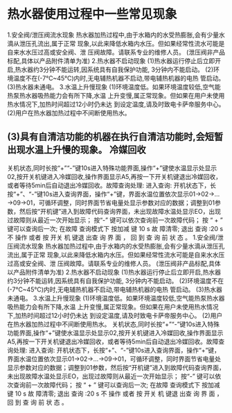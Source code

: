 # 热水器使用过程中一些常见现象
1.安全阀/泄压阀流水现象
热水器加热过程中,由于水箱内的水受热膨胀,会有少量水滴从泄压孔流出,属于正常 现象,以此来降低水箱内水压。但如果经常性流水可能是自来水水压过高或安全阀、泄 压阀故障。请联系专业的维修人员。
(泄压阀非产品标配,具体以产品附件清单为准) 2.热水器不启动现象
(1)热水器运行停止后立即开启,热水器约3分钟不能运转,因系统具有自我保护功能, 3分钟内不能启动。
(2)环境温度不在(-7℃~45℃)内时,无电辅热机器不启动,带电辅热机器的电热 管启动。 (3)热水器未通电。
3.水温上升慢现象
(1)环境温度低。如果环境温度较低,空气能热泵热水器吸热能力会有所下降,水温 上升变慢,属正常现象。但如果在用户未使用热水情况下,加热时间超过12小时仍未达 到设定温度,请及时致电卡萨帝服务中心。
(2)用户在热水器加热过程中不间断使用热水。
## (3)具有自清洁功能的机器在执行自清洁功能时,会短暂出现水温上升慢的现象。 冷媒回收
关机状态,同时长按“+”“-”键10s进入特殊功能界面,操作“+”键使水温显示处显示02,按开关机键进入冷媒回收,操作界面显示A5,再按一下开关机键退出冷媒回收，或者等待5min后自动退出冷媒回收。故障查询处理: 进入查询: 开机状态下，长按“+”、“-”键10s进入查询界面，操作“+”键，界面水温位置依次显示01→02→…→09→01，可循环调整，同时界面节省电量处显示参数对应的数据；调整到01参数，然后按“开机键”进入到故障代码查询界面，未出现故障水温处显示EO，出现过故障则从最近一次开始显示； 按“-” 键可以依次查询前一次故障代码； 按 “ + ” 键可以查询后一次; 在故障 查询模式下 按加减 键 10 s 故 障清零; 退出 查询 :20 s 不 操作 或者 按 开关 机 键退 出查 询 界 面 ， 回 到 查 询 前 状 态 。
1.安全阀/泄压阀流水现象
热水器加热过程中,由于水箱内的水受热膨胀,会有少量水滴从泄压孔流出,属于正常 现象,以此来降低水箱内水压。但如果经常性流水可能是自来水水压过高或安全阀、泄 压阀故障。请联系专业的维修人员。
(泄压阀非产品标配,具体以产品附件清单为准) 2.热水器不启动现象
(1)热水器运行停止后立即开启,热水器约3分钟不能运转,因系统具有自我保护功能, 3分钟内不能启动。
(2)环境温度不在(-7℃~45℃)内时,无电辅热机器不启动,带电辅热机器的电热 管启动。 (3)热水器未通电。
3.水温上升慢现象
(1)环境温度低。如果环境温度较低,空气能热泵热水器吸热能力会有所下降,水温 上升变慢,属正常现象。但如果在用户未使用热水情况下,加热时间超过12小时仍未达 到设定温度,请及时致电卡萨帝服务中心。
(2)用户在热水器加热过程中不间断使用热水。
关机状态,同时长按“+”“-”键10s进入特殊功能界面,操作“+”键使水温显示处显示02,按开关机键进入冷媒回收,操作界面显示A5,再按一下开关机键退出冷媒回收，或者等待5min后自动退出冷媒回收。故障查询处理: 进入查询: 开机状态下，长按“+”、“-”键10s进入查询界面，操作“+”键，界面水温位置依次显示01→02→…→09→01，可循环调整，同时界面节省电量处显示参数对应的数据；调整到01参数，然后按“开机键”进入到故障代码查询界面，未出现故障水温处显示EO，出现过故障则从最近一次开始显示； 按“-” 键可以依次查询前一次故障代码； 按 “ + ” 键可以查询后一次; 在故障 查询模式下 按加减 键 10 s 故 障清零; 退出 查询 :20 s 不 操作 或者 按 开关 机 键退 出查 询 界 面 ， 回 到 查 询 前 状 态 。